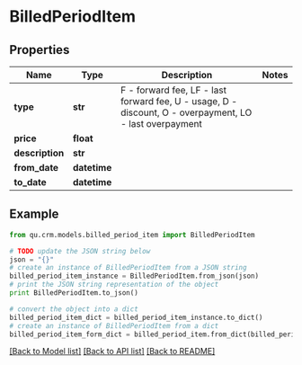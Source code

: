 # BilledPeriodItem


## Properties
Name | Type | Description | Notes
------------ | ------------- | ------------- | -------------
**type** | **str** | F - forward fee, LF - last forward fee, U - usage, D - discount, O - overpayment, LO - last overpayment | 
**price** | **float** |  | 
**description** | **str** |  | 
**from_date** | **datetime** |  | 
**to_date** | **datetime** |  | 

## Example

```python
from qu.crm.models.billed_period_item import BilledPeriodItem

# TODO update the JSON string below
json = "{}"
# create an instance of BilledPeriodItem from a JSON string
billed_period_item_instance = BilledPeriodItem.from_json(json)
# print the JSON string representation of the object
print BilledPeriodItem.to_json()

# convert the object into a dict
billed_period_item_dict = billed_period_item_instance.to_dict()
# create an instance of BilledPeriodItem from a dict
billed_period_item_form_dict = billed_period_item.from_dict(billed_period_item_dict)
```
[[Back to Model list]](../README.md#documentation-for-models) [[Back to API list]](../README.md#documentation-for-api-endpoints) [[Back to README]](../README.md)


